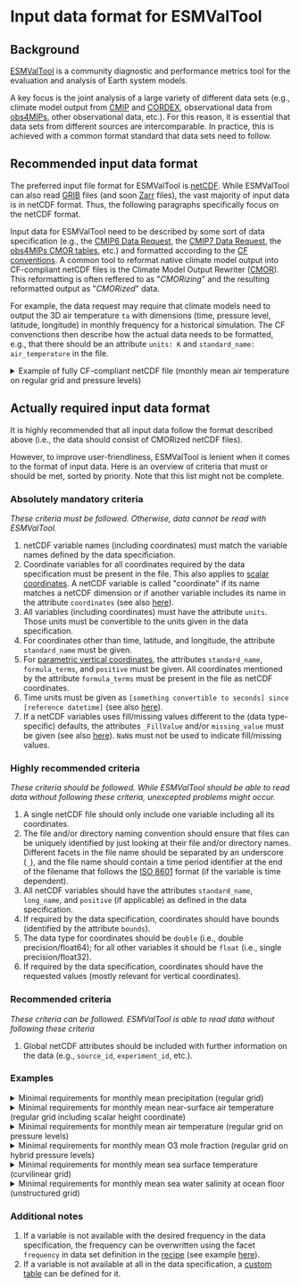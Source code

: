 # Input data format for ESMValTool

## Background

[ESMValTool](https://esmvaltool.org/) is a community diagnostic and performance metrics tool for the evaluation and analysis of Earth system models.

A key focus is the joint analysis of a large variety of different data sets (e.g., climate model output from [CMIP](https://wcrp-cmip.org/) and [CORDEX](https://cordex.org/), observational data from [obs4MIPs](https://pcmdi.github.io/obs4MIPs/), other observational data, etc.). For this reason, it is essential that data sets from different sources are intercomparable. In practice, this is achieved with a common format standard that data sets need to follow.

## Recommended input data format

The preferred input file format for ESMValTool is [netCDF](https://www.unidata.ucar.edu/software/netcdf/). While ESMValTool can also read [GRIB](https://climatedataguide.ucar.edu/climate-tools/GRIB) files (and soon [Zarr](https://zarr.dev/) files), the vast majority of input data is in netCDF format. Thus, the following paragraphs specifically focus on the netCDF format.

Input data for ESMValTool need to be described by some sort of data specification (e.g., the [CMIP6 Data Request](https://clipc-services.ceda.ac.uk/dreq/index.html), the [CMIP7 Data Request](https://bit.ly/CMIP7-DReq-v1_2_1), the [obs4MIPs CMOR tables](https://github.com/PCMDI/obs4MIPs-cmor-tables), etc.) and formatted according to the [CF conventions](https://cfconventions.org/). A common tool to reformat native climate model output into CF-compliant netCDF files is the Climate Model Output Rewriter ([CMOR](https://cmor.llnl.gov/)). This reformatting is often reffered to as "*CMORizing*" and the resulting reformatted output as "*CMORized*" data.

For example, the data request may require that climate models need to output the 3D air temperature `ta`  with dimensions (time, pressure level, latitude, longitude) in monthly frequency for a historical simulation. The CF convenctions then describe how the actual data needs to be formatted, e.g., that there should be an attribute `units: K` and `standard_name: air_temperature` in the file.

<details>
<summary>Example of fully CF-compliant netCDF file (monthly mean air temperature on regular grid and pressure levels)</summary>

 [Table entry](https://github.com/PCMDI/cmip6-cmor-tables/blob/30dbad3ea0785c760c621b02185025c69df4d314/Tables/CMIP6_Amon.json#L1133-L1150)

```
netcdf ta_Amon_CanESM5_historical_r1i1p1f1_gn_185001-201412 {
dimensions:
        time = UNLIMITED ; // (1980 currently)
        bnds = 2 ;
        plev = 19 ;
        lat = 64 ;
        lon = 128 ;
variables:
        double time(time) ;
                time:bounds = "time_bnds" ;
                time:units = "days since 1850-01-01 0:0:0.0" ;
                time:calendar = "365_day" ;
                time:axis = "T" ;
                time:long_name = "time" ;
                time:standard_name = "time" ;
        double time_bnds(time, bnds) ;
        double plev(plev) ;
                plev:units = "Pa" ;
                plev:axis = "Z" ;
                plev:positive = "down" ;
                plev:long_name = "pressure" ;
                plev:standard_name = "air_pressure" ;
        double lat(lat) ;
                lat:bounds = "lat_bnds" ;
                lat:units = "degrees_north" ;
                lat:axis = "Y" ;
                lat:long_name = "Latitude" ;
                lat:standard_name = "latitude" ;
        double lat_bnds(lat, bnds) ;
        double lon(lon) ;
                lon:bounds = "lon_bnds" ;
                lon:units = "degrees_east" ;
                lon:axis = "X" ;
                lon:long_name = "Longitude" ;
                lon:standard_name = "longitude" ;
        double lon_bnds(lon, bnds) ;
        float ta(time, plev, lat, lon) ;
                ta:standard_name = "air_temperature" ;
                ta:long_name = "Air Temperature" ;
                ta:comment = "Air Temperature" ;
                ta:units = "K" ;
                ta:original_name = "TEMP" ;
                ta:cell_methods = "time: mean" ;
                ta:cell_measures = "area: areacella" ;
                ta:history = "2019-04-30T17:32:16Z altered by CMOR: Reordered dimensions, original order: lat lon plev time. 2019-04-30T17:32:16Z altered by CMOR: replaced missing value flag (1e+38) with standard missing value (1e+20)." ;
                ta:missing_value = 1.e+20f ;
                ta:_FillValue = 1.e+20f ;

// global attributes:
                :CCCma_model_hash = "3dedf95315d603326fde4f5340dc0519d80d10c0" ;
                :CCCma_parent_runid = "rc3-pictrl" ;
                :CCCma_pycmor_hash = "33c30511acc319a98240633965a04ca99c26427e" ;
                :CCCma_runid = "rc3.1-his01" ;
                :Conventions = "CF-1.7 CMIP-6.2" ;
                :YMDH_branch_time_in_child = "1850:01:01:00" ;
                :YMDH_branch_time_in_parent = "5201:01:01:00" ;
                :activity_id = "CMIP" ;
                :branch_method = "Spin-up documentation" ;
                :branch_time_in_child = 0. ;
                :branch_time_in_parent = 1223115. ;
                :contact = "ec.cccma.info-info.ccmac.ec@canada.ca" ;
                :creation_date = "2019-04-30T17:32:16Z" ;
                :data_specs_version = "01.00.29" ;
                :experiment = "all-forcing simulation of the recent past" ;
                :experiment_id = "historical" ;
                :external_variables = "areacella" ;
                :forcing_index = 1 ;
                :frequency = "mon" ;
                :further_info_url = "https://furtherinfo.es-doc.org/CMIP6.CCCma.CanESM5.historical.none.r1i1p1f1" ;
                :grid = "T63L49 native atmosphere, T63 Linear Gaussian Grid; 128 x 64 longitude/latitude; 49 levels; top level 1 hPa" ;
                :grid_label = "gn" ;
                :history = "2019-04-30T17:32:16Z ;rewrote data to be consistent with CMIP for variable ta found in table Amon.;\n",
                        "Output from $runid" ;
                :initialization_index = 1 ;
                :institution = "Canadian Centre for Climate Modelling and Analysis, Environment and Climate Change Canada, Victoria, BC V8P 5C2, Canada" ;
                :institution_id = "CCCma" ;
                :mip_era = "CMIP6" ;
                :nominal_resolution = "500 km" ;
                :parent_activity_id = "CMIP" ;
                :parent_experiment_id = "piControl" ;
                :parent_mip_era = "CMIP6" ;
                :parent_source_id = "CanESM5" ;
                :parent_time_units = "days since 1850-01-01 0:0:0.0" ;
                :parent_variant_label = "r1i1p1f1" ;
                :physics_index = 1 ;
                :product = "model-output" ;
                :realization_index = 1 ;
                :realm = "atmos" ;
                :references = "Geophysical Model Development Special issue on CanESM5 (https://www.geosci-model-dev.net/special_issues.html)" ;
                :source = "CanESM5 (2019): \n",
                        "aerosol: interactive\n",
                        "atmos: CanAM5 (T63L49 native atmosphere, T63 Linear Gaussian Grid; 128 x 64 longitude/latitude; 49 levels; top level 1 hPa)\n",
                        "atmosChem: specified oxidants for aerosols\n",
                        "land: CLASS3.6/CTEM1.2\n",
                        "landIce: specified ice sheets\n",
                        "ocean: NEMO3.4.1 (ORCA1 tripolar grid, 1 deg with refinement to 1/3 deg within 20 degrees of the equator; 361 x 290 longitude/latitude; 45 vertical levels; top grid cell 0-6.19 m)\n",
                        "ocnBgchem: Canadian Model of Ocean Carbon (CMOC); NPZD ecosystem with OMIP prescribed carbonate chemistry\n",
                        "seaIce: LIM2" ;
                :source_id = "CanESM5" ;
                :source_type = "AOGCM" ;
                :sub_experiment = "none" ;
                :sub_experiment_id = "none" ;
                :table_id = "Amon" ;
                :table_info = "Creation Date:(20 February 2019) MD5:374fbe5a2bcca535c40f7f23da271e49" ;
                :title = "CanESM5 output prepared for CMIP6" ;
                :tracking_id = "hdl:21.14100/f9e234d8-d1be-41ee-8ddc-4fcb9c7b8398" ;
                :variable_id = "ta" ;
                :variant_label = "r1i1p1f1" ;
                :version = "v20190429" ;
                :license = "CMIP6 model data produced by The Government of Canada (Canadian Centre for Climate Modelling and Analysis, Environment and Climate Change Canada) is licensed under a Creative Commons Attribution ShareAlike 4.0 International License (https://creativecommons.org/licenses). Consult https://pcmdi.llnl.gov/CMIP6/TermsOfUse for terms of use governing CMIP6 output, including citation requirements and proper acknowledgment. Further information about this data, including some limitations, can be found via the further_info_url (recorded as a global attribute in this file) and at https:///pcmdi.llnl.gov/. The data producers and data providers make no warranty, either express or implied, including, but not limited to, warranties of merchantability and fitness for a particular purpose. All liabilities arising from the supply of the information (including any liability arising in negligence) are excluded to the fullest extent permitted by law." ;
                :cmor_version = "3.4.0" ;
}
```

</details>

## Actually required input data format

It is highly recommended that all input data follow the format described above (i.e., the data should consist of CMORized netCDF files).

However, to improve user-friendliness, ESMValTool is lenient when it comes to the format of input data. Here is an overview of criteria that must or should be met, sorted by priority. Note that this list might not be complete.

### Absolutely mandatory criteria

*These criteria must be followed. Otherwise, data cannot be read with ESMValTool.*

1. netCDF variable names (including coordinates) must match the variable names defined by the data specificiation.
1. Coordinate variables for all coordinates required by the data specification must be present in the file. This also applies to [scalar coordinates](https://cfconventions.org/Data/cf-conventions/cf-conventions-1.12/cf-conventions.html#scalar-coordinate-variables). A netCDF variable is called "coordinate" if its name matches a netCDF dimension or if another variable includes its name in the attribute `coordinates` (see also [here](https://cfconventions.org/Data/cf-conventions/cf-conventions-1.12/cf-conventions.html#overview)).
1. All variables (including coordinates) must have the attribute `units`. Those units must be convertible to the units given in the data specification.
1. For coordinates other than time, latitude, and longitude, the attribute `standard_name` must be given.
1. For [parametric vertical coordinates](https://cfconventions.org/Data/cf-conventions/cf-conventions-1.12/cf-conventions.html#parametric-vertical-coordinate), the attributes `standard_name`, `formula_terms`, and `positive` must be given. All coordinates mentioned by the attribute `formula_terms` must be present in the file as netCDF coordinates.
1. Time units must be given as `[something convertible to seconds] since [reference datetime]` (see also [here](https://cfconventions.org/Data/cf-conventions/cf-conventions-1.12/cf-conventions.html#time-coordinate-units)).
1. If a netCDF variables uses fill/missing values different to the (data type-specific) defaults, the attributes `_FillValue` and/or `missing_value` must be given (see also [here](https://cfconventions.org/Data/cf-conventions/cf-conventions-1.12/cf-conventions.html#missing-data)). `NaN`s must not be used to indicate fill/missing values.

### Highly recommended criteria

*These criteria should be followed. While ESMValTool should be able to read data without following these criteria, unexcepted problems might occur.*

1. A single netCDF file should only include one variable including all its coordinates.
1. The file and/or directory naming convention should ensure that files can be uniquely identified by just looking at their file and/or directory names. Different facets in the file name should be separated by an underscore (`_`), and the file name should contain a time period identifier at the end of the filename that follows the [ISO 8601](https://en.wikipedia.org/wiki/ISO_8601) format (if the variable is time dependent).
1. All netCDF variables should have the attributes `standard_name`, `long_name`, and `positive` (if applicable) as defined in the data specification.
1. If required by the data specification, coordinates should have bounds (identified by the attribute `bounds`).
1. The data type for coordinates should be `double` (i.e., double precision/float64); for all other variables it should be `float` (i.e., single precision/float32).
1. If required by the data specification, coordinates should have the requested values (mostly relevant for vertical coordinates).

### Recommended criteria

*These criteria can be followed. ESMValTool is able to read data without following these criteria*

1. Global netCDF attributes should be included with further information on the data (e.g., `source_id`, `experiment_id`, etc.).

### Examples


<details>
<summary>Minimal requirements for monthly mean precipitation (regular grid)</summary>

[Table entry](https://github.com/PCMDI/cmip6-cmor-tables/blob/30dbad3ea0785c760c621b02185025c69df4d314/Tables/CMIP6_Amon.json#L737-L754)

```
netcdf pr_Amon_CanESM5_historical_r1i1p1f1_gn_185001-185012 {
dimensions:
        time = 12 ;
        lat = 64 ;
        lon = 128 ;
variables:
        double time(time) ;
                time:units = "days since 1850-01-01 0:0:0.0" ;
        double lat(lat) ;
                lat:units = "degrees_north" ;
        double lon(lon) ;
                lon:units = "degrees_east" ;
        float pr(time, lat, lon) ;
                pr:units = "kg m-2 s-1" ;
}
```


</details>

<details>
<summary>Minimal requirements for monthly mean near-surface air temperature (regular grid including scalar height coordinate)</summary>

[Table entry](https://github.com/PCMDI/cmip6-cmor-tables/blob/30dbad3ea0785c760c621b02185025c69df4d314/Tables/CMIP6_Amon.json#L1151-L1168)

```
netcdf tas_Amon_CanESM5_historical_r1i1p1f1_gn_185001-185012 {
dimensions:
        time = 12 ;
        lat = 64 ;
        lon = 128 ;
variables:
        double time(time) ;
                time:units = "days since 1850-01-01 0:0:0.0" ;
        double lat(lat) ;
                lat:units = "degrees_north" ;
        double lon(lon) ;
                lon:units = "degrees_east" ;
        double height ;
                height:units = "m" ;
        float tas(time, lat, lon) ;
                tas:coordinates = "height" ;
                tas:units = "K" ;
}
```

</details>

<details>
<summary>Minimal requirements for monthly mean air temperature (regular grid on pressure levels)</summary>

[Table entry](https://github.com/PCMDI/cmip6-cmor-tables/blob/30dbad3ea0785c760c621b02185025c69df4d314/Tables/CMIP6_Amon.json#L1133-L1150)

```
netcdf ta_Amon_CanESM5_historical_r1i1p1f1_gn_185001-185012 {
dimensions:
        time = 12 ;
        plev = 19 ;
        lat = 64 ;
        lon = 128 ;
variables:
        double time(time) ;
                time:units = "days since 1850-01-01 0:0:0.0" ;
        double plev(plev) ;
                plev:units = "Pa" ;
                plev:standard_name = "air_pressure" ;
        double lat(lat) ;
                lat:units = "degrees_north" ;
        double lon(lon) ;
                lon:units = "degrees_east" ;
        float ta(time, plev, lat, lon) ;
                ta:units = "K" ;
}
```

</details>

<details>
<summary>Minimal requirements for monthly mean O3 mole fraction (regular grid on hybrid pressure levels)</summary>

[Table entry](https://github.com/PCMDI/cmip6-cmor-tables/blob/30dbad3ea0785c760c621b02185025c69df4d314/Tables/CMIP6_AERmon.json#L1349-L1366)

```
netcdf o3_AERmon_CanESM5_historical_r1i1p1f1_gn_185001-185012 {
dimensions:
        time = 12 ;
        lev = 40 ;
        lat = 90 ;
        lon = 144 ;
variables:
        double time(time) ;
                time:units = "days since 1850-1-1" ;
        double lev(lev) ;
                lev:units = "1" ;
                lev:standard_name = "atmosphere_hybrid_sigma_pressure_coordinate" ;
                lev:formula_terms = "p0: p0 a: a b: b ps: ps" ;
                lev:positive = "down" ;
        double p0 ;
                p0:units = "Pa" ;
        double a(lev) ;
        double b(lev) ;
        float ps(time, lat, lon) ;
                ps:units = "Pa" ;
        double lat(lat) ;
                lat:units = "degrees_north" ;
        double lon(lon) ;
                lon:units = "degrees_east" ;
        float o3(time, lev, lat, lon) ;
                o3:units = "mol mol-1" ;
}
```

</details>

<details>
<summary>Minimal requirements for monthly mean sea surface temperature (curvilinear grid)</summary>

[Table entry](https://github.com/PCMDI/cmip6-cmor-tables/blob/30dbad3ea0785c760c621b02185025c69df4d314/Tables/CMIP6_Omon.json#L4625-L4642)

```
netcdf tos_Omon_CanESM5_historical_r1i1p1f1_gn_185001-185012 {
dimensions:
        time = 12 ;
        j = 291 ;
        i = 360 ;
variables:
        double time(time) ;
                time:units = "days since 1850-01-01 0:0:0.0" ;
        double lat(j, i) ;
                lat:units = "degrees_north" ;
        double lon(j, i) ;
                lon:units = "degrees_east" ;
        float tos(time, j, i) ;
                tos:coordinates = "lat lon" ;
                tos:units = "degC" ;
}
```

</details>

<details>
<summary>Minimal requirements for monthly mean sea water salinity at ocean floor (unstructured grid)</summary>

[Table entry](https://github.com/PCMDI/cmip6-cmor-tables/blob/30dbad3ea0785c760c621b02185025c69df4d314/Tables/CMIP6_Omon.json#L4265-L4282)

```
netcdf sob_Omon_CanESM5_historical_r1i1p1f1_gn_185001-185012 {
dimensions:
        time = 12 ;
        ncells = 830305 ;
variables:
        double time(time) ;
                time:units = "days since 1850-1-1 00:00:00" ;
        float sob(time, ncells) ;
                sob:coordinates = "lat lon" ;
                sob:units = "0.001" ;
        double lat(ncells) ;
                lat:units = "degrees_north" ;
        double lon(ncells) ;
                lon:units = "degrees_east" ;
}
```

</details>

### Additional notes

1. If a variable is not available with the desired frequency in the data specification, the frequency can be overwritten using the facet `frequency` in data set definition in the [recipe](https://docs.esmvaltool.org/projects/ESMValCore/en/latest/recipe/overview.html) (see example [here](https://github.com/ESMValGroup/ESMValTool/blob/89fc58b0308a18c1ba5a5ec1422db926f2f74860/esmvaltool/recipes/examples/recipe_check_obs.yml#L248)).
1. If a variable is not available at all in the data specification, a [custom table](https://docs.esmvaltool.org/projects/ESMValCore/en/latest/quickstart/configure.html#custom-cmor-tables) can be defined for it.
